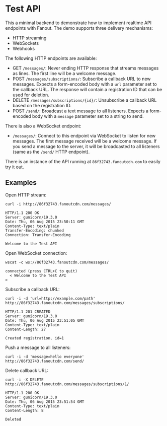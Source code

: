 Test API
========

This a minimal backend to demonstrate how to implement realtime API endpoints with Fanout. The demo supports three delivery mechanisms:

* HTTP streaming
* WebSockets
* Webhooks

The following HTTP endpoints are available:

* GET `/messages/`: Never ending HTTP response that streams messages as lines. The first line will be a welcome message.
* POST `/messages/subscriptions/`: Subscribe a callback URL to new messages. Expects a form-encoded body with a `url` parameter set to the callback URL. The response will contain a registration ID that can be used for deletion.
* DELETE `/messages/subscriptions/{id}/`: Unsubscribe a callback URL based on the registration ID.
* POST `/send/`: Broadcast a text message to all listeners. Expects a form-encoded body with a `message` parameter set to a string to send.

There is also a WebSocket endpoint:

* `/messages/`: Connect to this endpoint via WebSocket to listen for new messages. The first message received will be a welcome message. If you send a message to the server, it will be broadcasted to all listeners (same as the `/send/` HTTP endpoint).

There is an instance of the API running at `86f32743.fanoutcdn.com` to easily try it out.

Examples
--------

Open HTTP stream:
```
curl -i http://86f32743.fanoutcdn.com/messages/

HTTP/1.1 200 OK
Server: gunicorn/19.3.0
Date: Thu, 06 Aug 2015 23:50:11 GMT
Content-Type: text/plain
Transfer-Encoding: chunked
Connection: Transfer-Encoding

Welcome to the Test API
```

Open WebSocket connection:
```
wscat -c ws://86f32743.fanoutcdn.com/messages/

connected (press CTRL+C to quit)
  < Welcome to the Test API
>
```

Subscribe a callback URL:
```
curl -i -d 'url=http://example.com/path' http://86f32743.fanoutcdn.com/messages/subscriptions/

HTTP/1.1 201 CREATED
Server: gunicorn/19.3.0
Date: Thu, 06 Aug 2015 23:51:05 GMT
Content-Type: text/plain
Content-Length: 27

Created registration. id=1
```

Push a message to all listeners:
```
curl -i -d 'message=hello everyone' http://86f32743.fanoutcdn.com/send/
```

Delete callback URL:
```
curl -i -X DELETE http://86f32743.fanoutcdn.com/messages/subscriptions/1/

HTTP/1.1 200 OK
Server: gunicorn/19.3.0
Date: Thu, 06 Aug 2015 23:51:54 GMT
Content-Type: text/plain
Content-Length: 8

Deleted
```
